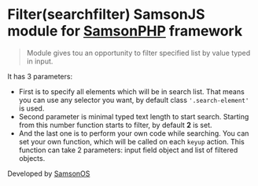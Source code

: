 # Filter(searchfilter) SamsonJS module for [SamsonPHP](http://samsonphp.com) framework

> Module gives tou an opportunity to filter specified list by value typed in input.

It has 3 parameters:
* First is to specify all elements which will be in search list.
That means you can use any selector you want, by default class ```'.search-element'``` is used.
* Second parameter is minimal typed text length to start search.
Starting from this number function starts to filter, by default **2** is set.
* And the last one is to perform your own code while searching.
You can set your own function, which will be called on each ```keyup``` action.
This function can take 2 parameters: input field object and list of filtered objects.

Developed by [SamsonOS](http://samsonos.com/)

